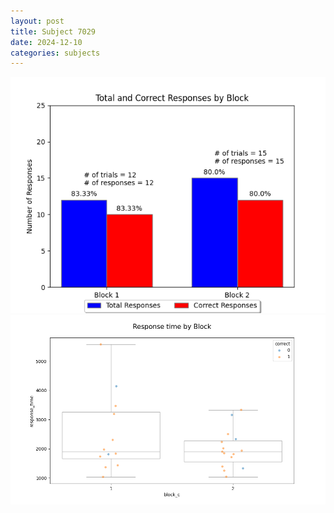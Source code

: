 ```yaml
---
layout: post
title: Subject 7029
date: 2024-12-10
categories: subjects
---
```


![](data/7029/run-25/7029_ATS_responses.png)
![](data/7029/run-25/7029_ATS_rt.png)
